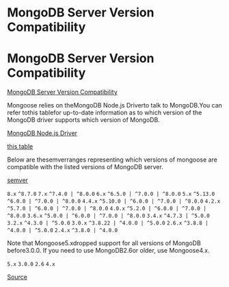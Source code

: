 # MongoDB Server Version Compatibility


# MongoDB Server Version Compatibility

[MongoDB Server Version Compatibility](#mongodb-server-version-compatibility)


Mongoose relies on theMongoDB Node.js Driverto talk to MongoDB.You can refer tothis tablefor up-to-date information as to which version of the MongoDB driver supports which version of MongoDB.

[MongoDB Node.js Driver](http://mongodb.github.io/node-mongodb-native/)

[this table](https://www.mongodb.com/docs/drivers/node/current/compatibility/)


Below are thesemverranges representing which versions of mongoose are compatible with the listed versions of MongoDB server.

[semver](http://semver.org/)

`8.x`
`^8.7.0`
`7.x`
`^7.4.0 | ^8.0.0`
`6.x`
`^6.5.0 | ^7.0.0 | ^8.0.0`
`5.x`
`^5.13.0`
`^6.0.0 | ^7.0.0 | ^8.0.0`
`4.4.x`
`^5.10.0 | ^6.0.0 | ^7.0.0 | ^8.0.0`
`4.2.x`
`^5.7.0 | ^6.0.0 | ^7.0.0 | ^8.0.0`
`4.0.x`
`^5.2.0 | ^6.0.0 | ^7.0.0 | ^8.0.0`
`3.6.x`
`^5.0.0 | ^6.0.0 | ^7.0.0 | ^8.0.0`
`3.4.x`
`^4.7.3 | ^5.0.0`
`3.2.x`
`^4.3.0 | ^5.0.0`
`3.0.x`
`^3.8.22 | ^4.0.0 | ^5.0.0`
`2.6.x`
`^3.8.8 | ^4.0.0 | ^5.0.0`
`2.4.x`
`^3.8.0 | ^4.0.0`

Note that Mongoose5.xdropped support for all versions of MongoDB before3.0.0. If you need to use MongoDB2.6or older, use Mongoose4.x.

`5.x`
`3.0.0`
`2.6`
`4.x`

[Source](https://mongoosejs.com/docs/compatibility.html)